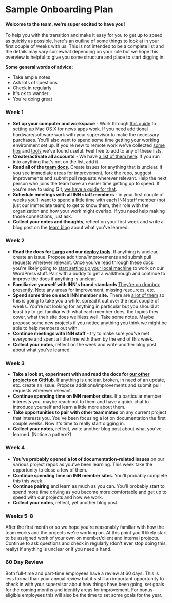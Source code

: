 # Sample Onboarding Plan

#### Welcome to the team, we're super excited to have you!

To help you with the transition and make it easy for you to get up to speed as quickly as possible, here's an outline of some things to look at in your first couple of weeks with us. This is not intended to be a complete list and the details may vary somewhat depending on your role but we hope this overview is helpful to give you some structure and place to start digging in. 

**Some general words of advice:**

- Take ample notes
- Ask lots of questions
- Check in regularly
- It's ok to wander
- You're doing great


### Week 1

- **Set up your computer and workspace** - Work through [this guide](/staffing/onboarding/os-x-setup.md) to setting up Mac OS X for news apps work. If you need additional hardware/software work with your supervisor to make the necessary purchases. You'll also want to spend some time getting your working environment set up. If you're new to remote work we've collected [some tips](/how-we-work/remote-work.md) and [tools](/how-we-work/tools.md) we've found useful. Feel free to add to any of these lists.
- **Create/activate all accounts** - We have [a list of them here](/staffing/onboarding/accounts.md). If you run into anything that's not on the list, add it.
- **Read all of the [team docs](http://github.com/inn/docs)**. Create issues for anything that is unclear. If you see immediate areas for improvement, fork the repo, suggest improvements and submit pull requests wherever relevant. Help the next person who joins the team have an easier time getting up to speed. If you're new to using Git, [we have a guide for that](/how-to-work-with-us/via-github.md).
- **Schedule meetings with all INN staff members** - in your first couple of weeks you'll want to spend a little time with each INN staff member (not just our immediate team) to get to know them, their role with the organization and how your work might overlap. If you need help making those connections, just ask.
- **Collect your notes and thoughts**, reflect on your first week and write a blog post on the [team blog](http://nerds.inn.org) about what you've learned.

### Week 2

- **Read the docs for [Largo](http://largo.readthedocs.org) and our [deploy tools](https://github.com/INN/deploy-tools)**. If anything is unclear, create an issue. Propose additions/improvements and submit pull requests wherever relevant. Once you've read through these docs you're likely going to [start setting up your local machine](/projects/largo/umbrella-setup.md) to work on our WordPress stuff. Pair with a buddy to get a walkthrough and continue to improve the docs if anything is unclear.
- **Familiarize yourself with INN's brand standards** [They're on dropbox presently](https://www.dropbox.com/sh/56v93htvxdjkb2w/AACCuFMkIhztqWsBncvMT_rTa?dl=0). Note any areas for improvement, missing resources, etc.
- **Spend some time on each INN member site.** There are [a lot of them](http://inn.org/members) so this is going to take you a while, spread it out over the next couple of weeks. You're not looking for anything in particular but you should at least try to get familiar with what each member does, the topics they cover, what their site does well/less well. Take some notes. Maybe propose some new projects if you notice anything you think we might be able to help members out with.
- **Continue meetings with INN staff** - try to make sure you've met everyone and spent a little time with them by the end of this week.
- **Collect your notes**, reflect on the week and write another blog post about what you've learned.

### Week 3

- **Take a look at, experiment with and read the docs for [our other projects on GitHub](https://github.com/INN)**. If anything is unclear, broken, in need of an update, etc. create an issue. Propose additions/improvements and submit pull requests wherever relevant.
- **Continue spending time on INN member sites**. If a particular member interests you, maybe reach out to them and have a quick chat to introduce yourself and learn a little more about them.
- **Take opportunities to pair with other teammates** on any current project that interests you. You've been focusing a lot on documentation the first couple weeks. Now it's time to really start digging in.
- **Collect your notes**, reflect, write another blog post about what you've learned. (Notice a pattern?)

### Week 4

- **You've probably opened a lot of documentation-related issues** on our various project repos as you've been learning. This week take the opportunity to close a few of them.
- **Continue spending time on INN member sites**. You'll probably complete this this week.
- **Continue pairing** and learn as much as you can. You'll probably start to spend more time driving as you become more comfortable and get up to speed with our projects and how we work.
- **Collect your notes**, reflect, yet another blog post.

### Weeks 5-8

After the first month or so we hope you're reasonably familiar with how the team works and the projects we're working on. At this point you'll likely start to be assigned work of your own on member/client and internal projects. Continue to ask questions and check in regularly (don't ever stop doing this, really) if anything is unclear or if you need a hand.

### 60 Day Review

Both full-time and part-time employees have a review at 60 days. This is less formal than your annual review but it's still an important opportunity to check in with your supervisor about how things have been going, set goals for the coming months and identify areas for improvement. For bonus-eligible employees this will also be the time to set some goals for the year.